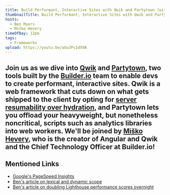 ```yaml
---
title: Build Performant, Interactive Sites with Qwik and Partytown (with Miško Hevery)
thumbnailTitle: Build Performant, Interactive Sites with Qwik and Partytown
hosts:
  - Ben Myers
  - Miško Hevery
timeOfDay: 12pm
tags:
  - Frameworks
upload: https://youtu.be/aGuJPcIdX0A
---
```


Join us as we dive into [Qwik](https://qwik.builder.io/) and [Partytown](https://partytown.builder.io/), two tools built by the [Builder.io](https://builder.io) team to enable devs to create performant, interactive sites. Qwik is a web framework that cuts down on what gets shipped to the client by opting for [server resumability over hydration](https://qwik.builder.io/docs/concepts/resumable), and Partytown lets you offload your heavyweight, but nonetheless noncritical, scripts such as analytics libraries into web workers. We'll be joined by [Miško Hevery](https://twitter.com/mhevery), who is the creator of Angular and Qwik and the Chief Technology Officer at Builder.io!
---

## Mentioned Links

- [Google's PageSpeed Insights](https://pagespeed.web.dev)
- [Ben's article on lexical and dynamic scope](https://benmyers.dev/blog/scope/)
- [Ben's article on doubling Lighthouse performance scores overnight](https://benmyers.dev/blog/doubled-lighthouse-score/)